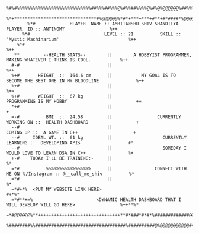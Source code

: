                 %#%#%%%%%%%%%%%%%%%%%%%%%%%%%%%%##%%%##%%%@%#%%##%%%%@%#%@%@@@@@@%##%%%%%%#%%%%%%%%%%%%%%%%%%%%%%%%%%%##%
              %*+*******************************#%@@@@@@%*#*+***+***+#**+#*####*%@@@@@@@@#****************************+*+
            %*#             PLAYER  NAME :: AMRITANSHU SHIV SHANDILYA          PLAYER  ID :: ANTINOMY                 %++
          %*#                            LEVEL :: 21          SKILL ::  'Mystic Machinarium'                          %++
        %*#                                                                                                           %++
       **         --HEALTH STATS--        ||        A HOBBYIST PROGRAMMER, MAKING WHATEVER I THINK IS COOL.           %++
      #-#                                 ||                                                                          %++
      %+#       HEIGHT  ::  164.6 cm      ||           MY GOAL IS TO BECOME THE BEST ONE IN MY BLOODLINE              %++
      %+#                                 ||                                                                          %+=
      %+#       WEIGHT  ::  67 kg         ||                          PROGRAMMING IS MY HOBBY                          +=
      *+#                                 ||                                                                            +
      =-#          BMI  ::  24.58         ||                 CURRENTLY WORKING ON ::  HEALTH DASHBOARD                  +
      --#                                 ||                            COMING UP ::  A GAME IN C++                     +
      --#     IDEAL WT. ::  61 kg         ||                   CURRENTLY LEARNING ::  DEVELOPING APIs                  #*
      --#                                 ||                   SOMEDAY I WOULD LOVE TO LEARN DSA IN C++                %+
      +-#    TODAY I'LL BE TRAINING:-     ||                                                                           %*
      =*#          %%%%%%%%%%%%%%%%%      ||                CONNECT WITH ME ON 𝕏/Instagram :: @__call_me_shiv          %*
      =*#                                 ||                                                                           %*
      =*#+*%  <PUT MY WEBSITE LINK HERE>                                                                            #+*%*
      =*#**+=%                        <DYNAMIC HEALTH DASHBOARD THAT I WILL DEVELOP WILL GO HERE>                 %++**%*
      =*#@@@@@@%**+++++++++++++++++++++++++++++++**#*###*#*#*%#############@@@@@@@@@@@@@@**#**#**#**#**#**#**#**#**#**#
      %########%%##################################%##########@%@@@@@@@@@@@############################%%#%@#%@%%@%%
